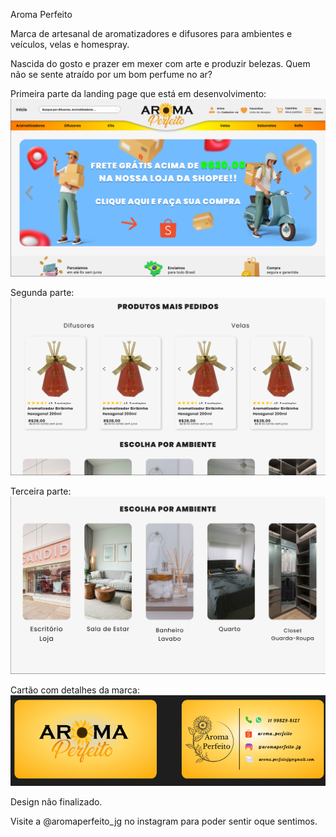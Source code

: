 Aroma Perfeito

Marca de artesanal de aromatizadores e difusores para ambientes e veículos, velas e homespray.

Nascida do gosto e prazer em mexer com arte e produzir belezas. Quem não se sente atraído por um bom perfume no ar?

Primeira parte da landing page que está em desenvolvimento: 
![image alt](https://github.com/JoaoEduSB/AromaPerfeito/blob/424f6c3f89c0a02dd999b3434fa672f6d3bc848a/Landing_Page.png)

Segunda parte:
![image alt](https://github.com/JoaoEduSB/AromaPerfeito/blob/424f6c3f89c0a02dd999b3434fa672f6d3bc848a/Landing_Page2.png)

Terceira parte:
![image alt](https://github.com/JoaoEduSB/AromaPerfeito/blob/424f6c3f89c0a02dd999b3434fa672f6d3bc848a/Landing_Page3.png)

Cartão com detalhes da marca:
![image alt](https://github.com/JoaoEduSB/AromaPerfeito/blob/424f6c3f89c0a02dd999b3434fa672f6d3bc848a/Aroma_card.png)

Design não finalizado.

Visite a @aromaperfeito_jg no instagram para poder sentir oque sentimos.
